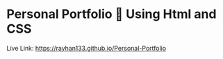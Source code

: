 # Personal Portfolio 🤗 Using Html and CSS

Live Link: https://rayhan133.github.io/Personal-Portfolio
